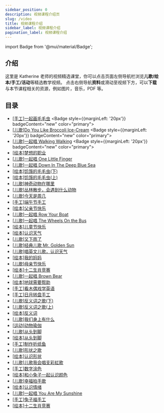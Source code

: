 ```yaml
---
sidebar_position: 0
description: 视频课程介绍页
slug: /video
title: 视频课程介绍
sidebar_label: 视频课程介绍
pagination_label: 视频课程介绍
---
```



import Badge from '@mui/material/Badge';

## 介绍

这里是 Katherine 老师的视频精选课堂，你可以点击页面左侧导航栏浏览**儿歌/绘本/手工/活动**等精选教学视频。
点击右侧导航**资料**或滑动至视频下方，可以**下载**与本节课程相关的资源，例如图片，音乐，PDF 等。


## 目录

* [\[手工\]一起画毛毛虫](/video/Artcraft-手工/the_very_hungry_caterpillar) <Badge style={{marginLeft: '20px'}} badgeContent="new" color="primary"></Badge>
* [\[儿歌\]Do You Like Broccoli Ice-Cream](/video/Song-儿歌/do_you_like_broccoli_ice-cream) <Badge style={{marginLeft: '20px'}} badgeContent="new" color="primary"></Badge>
* [\[儿歌\]一起唱 Walking Walking](/video/Song-儿歌/walking_walking) <Badge style={{marginLeft: '20px'}} badgeContent="new" color="primary"></Badge>
* [\[绘本\]梦想的职业](/video/Book-绘本/what_can_she_be)
* [\[儿歌\]一起唱 One Little Finger](/video/Song-儿歌/one_little_finger)
* [\[儿歌\]一起唱 Down In The Deep Blue Sea](/video/Song-儿歌/down_in_the_deep_sea)
* [\[绘本\]饥饿的毛毛虫(下)](/video/Book-绘本/the_very_hungry_caterpillar_2)
* [\[绘本\]饥饿的毛毛虫(上)](/video/Book-绘本/the_very_hungry_caterpillar)
* [\[儿歌\]神奇动物在哪里](/video/Song-儿歌/walking_in_the_forest)
* [\[儿歌\]丛林散步，会遇到什么动物](/video/Song-儿歌/walking_in_the_jungle)
* [\[儿歌\]今天是周几](/video/Song-儿歌/days_of_week)
* [\[手工\]端午节手工](/video/Artcraft-手工/happy_dragon_boot_festival)
* [\[绘本\]父亲节快乐](/video/Book-绘本/happy_fathers_day)
* [\[儿歌\]一起唱 Row Your Boat](/video/Song-儿歌/row_your_boat)
* [\[儿歌\]一起唱 The Wheels On the Bus](/video/Song-儿歌/the_wheels_on_the_bus)
* [\[绘本\]儿童节快乐](/video/Book-绘本/happy_children_day)
* [\[绘本\]认识天气](/video/Book-绘本/weather)
* [\[儿歌\]又下雨了](/video/Song-儿歌/rain_rain_go_away)
* [\[儿歌\]经典儿歌 Mr. Golden Sun](/video/Song-儿歌/mr_golden_sun)
* [\[儿歌\]唱英文儿歌，认识天气](/video/Song-儿歌/how_is_the_weather)
* [\[绘本\]我的妈妈](/video/Book-绘本/my_mom)
* [\[儿歌\]母亲节快乐](/video/Song-儿歌/happy_mothers_day)
* [\[绘本\]十二生肖竞赛](/video/Book-绘本/chinese_zodiac)
* [\[儿歌\]一起唱 Brown Bear](/video/Song-儿歌/brown_bear)
* [\[绘本\]地球需要帮助](/video/Book-绘本/happy_earth_day)
* [\[手工\]看木偶戏学英语](/video/Artcraft-手工/brown_bear)
* [\[手工\]日月转盘手工](/video/Artcraft-手工/day_and_night)
* [\[儿歌\]反义词之歌(下)](/video/Song-儿歌/open_shut_them_2)
* [\[儿歌\]反义词之歌(上)](/video/Song-儿歌/open_shut_them)
* [\[绘本\]反义词](/video/Book-绘本/opposites)
* [\[儿歌\]我们身上有什么](/video/Song-儿歌/head_shoulders_knees_and_toes)
* [\[运动\]动物瑜伽](/video/Activity-活动/animal_yoga)
* [\[儿歌\]从头到脚](/video/Song-儿歌/from_head_to_toe)
* [\[绘本\]从头到脚](/video/Book-绘本/from_head_to_toe)
* [\[手工\]制作折纸鱼](/video/Artcraft-手工/origami_fish)
* [\[儿歌\]形状之歌](/video/Song-儿歌/shape_song)
* [\[绘本\]认识形状](/video/Book-绘本/shapeswith_little_fish)
* [\[儿歌\]儿歌我会唱支彩虹歌](/video/Song-儿歌/I_can_see_a_rainbow)
* [\[手工\]数字涂色](/video/Artcraft-手工/color_by_numbers)
* [\[绘本\]和小兔子一起认识颜色](/video/Book-绘本/white_rabbit_colors)
* [\[儿歌\]幸福拍手歌](/video/Song-儿歌/if_you_are_happy)
* [\[绘本\]认识情绪](/video/Book-绘本/the_way_I_feel)
* [\[儿歌\]一起唱 You Are My Sunshine](/video/Song-儿歌/you_are_my_sunshine)
* [\[手工\]兔子福手工](/video/Artcraft-手工/rabbit_fu)
* [\[绘本\]十二生肖竞赛](/video/Book-绘本/chinese_zodiac)





